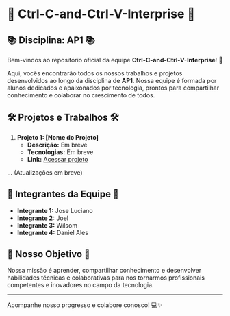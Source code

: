 # 🎨 **Ctrl-C-and-Ctrl-V-Interprise** 🎨

## 📚 **Disciplina: AP1** 📚

Bem-vindos ao repositório oficial da equipe **Ctrl-C-and-Ctrl-V-Interprise**! 🎉

Aqui, vocês encontrarão todos os nossos trabalhos e projetos desenvolvidos ao longo da disciplina de **AP1**. Nossa equipe é formada por alunos dedicados e apaixonados por tecnologia, prontos para compartilhar conhecimento e colaborar no crescimento de todos.

## 🛠️ **Projetos e Trabalhos** 🛠️

1. **Projeto 1: [Nome do Projeto]**
   - **Descrição:** Em breve
   - **Tecnologias:** Em breve
   - **Link:** [Acessar projeto](https://github.com/ctrlc-ctrlv-interprise/ctrlc-ctrlv-interprise/tree/main/Trabalho1%20AP1)



... (Atualizações em breve)

## 👥 **Integrantes da Equipe** 👥

- **Integrante 1:** Jose Luciano
- **Integrante 2:** Joel
- **Integrante 3:** Wilsom
- **Integrante 4:** Daniel Ales

## 🌟 **Nosso Objetivo** 🌟

Nossa missão é aprender, compartilhar conhecimento e desenvolver habilidades técnicas e colaborativas para nos tornarmos profissionais competentes e inovadores no campo da tecnologia.

---

Acompanhe nosso progresso e colabore conosco! 💻✨
